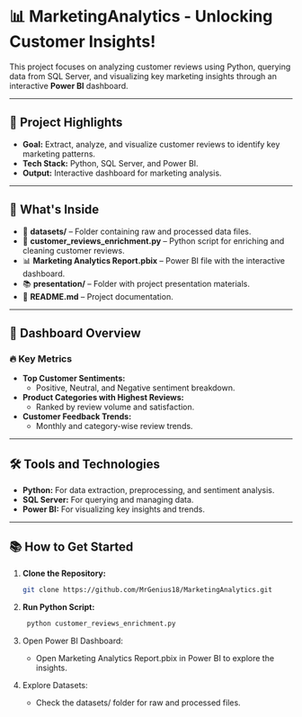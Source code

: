 # 📊 MarketingAnalytics - Unlocking Customer Insights!

This project focuses on analyzing customer reviews using Python, querying data from SQL Server, and visualizing key marketing insights through an interactive **Power BI** dashboard.

---

## 🎯 Project Highlights
- **Goal:** Extract, analyze, and visualize customer reviews to identify key marketing patterns.
- **Tech Stack:** Python, SQL Server, and Power BI.
- **Output:** Interactive dashboard for marketing analysis.

---

## 📂 What's Inside
- 📁 **datasets/** – Folder containing raw and processed data files.
- 🐍 **customer_reviews_enrichment.py** – Python script for enriching and cleaning customer reviews.
- 📊 **Marketing Analytics Report.pbix** – Power BI file with the interactive dashboard.
- 📚 **presentation/** – Folder with project presentation materials.
- 📄 **README.md** – Project documentation.

---

## 📸 Dashboard Overview
### 🔥 Key Metrics
- **Top Customer Sentiments:**  
   - Positive, Neutral, and Negative sentiment breakdown.
- **Product Categories with Highest Reviews:**  
   - Ranked by review volume and satisfaction.
- **Customer Feedback Trends:**  
   - Monthly and category-wise review trends.

---

## 🛠️ Tools and Technologies
- **Python:** For data extraction, preprocessing, and sentiment analysis.
- **SQL Server:** For querying and managing data.
- **Power BI:** For visualizing key insights and trends.

---

## 📚 How to Get Started
1. **Clone the Repository:**
   ```bash
   git clone https://github.com/MrGenius18/MarketingAnalytics.git
2. **Run Python Script:**
      ```bash
       python customer_reviews_enrichment.py
3. Open Power BI Dashboard:
   
   - Open Marketing Analytics Report.pbix in Power BI to explore the insights.
5. Explore Datasets:
   
   - Check the datasets/ folder for raw and processed files.
